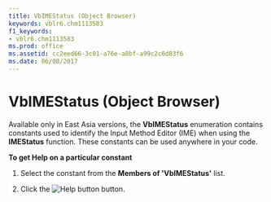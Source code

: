 ```yaml
---
title: VbIMEStatus (Object Browser)
keywords: vblr6.chm1113583
f1_keywords:
- vblr6.chm1113583
ms.prod: office
ms.assetid: cc2eed66-3c01-a76e-a8bf-a99c2c6d83f6
ms.date: 06/08/2017
---
```



# VbIMEStatus (Object Browser)

Available only in East Asia versions, the **VbIMEStatus** enumeration contains constants used to identify the Input Method Editor (IME) when using the **IMEStatus** function. These constants can be used anywhere in your code.

 **To get Help on a particular constant**




1. Select the constant from the **Members of 'VbIMEStatus'** list.
    
2. Click the 
![Help button](images/but_help_ZA01201583.gif) button.
    


